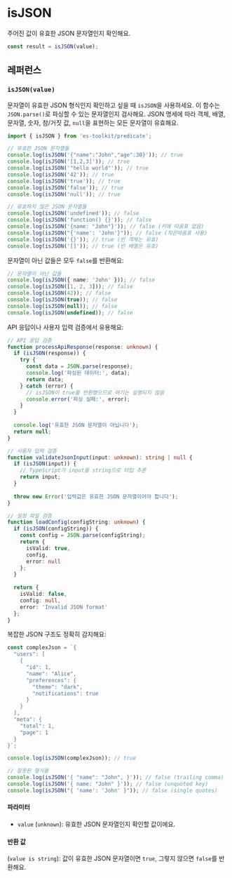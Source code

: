 # isJSON

주어진 값이 유효한 JSON 문자열인지 확인해요.

```typescript
const result = isJSON(value);
```

## 레퍼런스

### `isJSON(value)`

문자열이 유효한 JSON 형식인지 확인하고 싶을 때 `isJSON`을 사용하세요. 이 함수는 `JSON.parse()`로 파싱할 수 있는 문자열인지 검사해요. JSON 명세에 따라 객체, 배열, 문자열, 숫자, 참/거짓 값, `null`을 표현하는 모든 문자열이 유효해요.

```typescript
import { isJSON } from 'es-toolkit/predicate';

// 유효한 JSON 문자열들
console.log(isJSON('{"name":"John","age":30}')); // true
console.log(isJSON('[1,2,3]')); // true
console.log(isJSON('"hello world"')); // true
console.log(isJSON('42')); // true
console.log(isJSON('true')); // true
console.log(isJSON('false')); // true
console.log(isJSON('null')); // true

// 유효하지 않은 JSON 문자열들
console.log(isJSON('undefined')); // false
console.log(isJSON('function() {}')); // false
console.log(isJSON('{name: "John"}')); // false (키에 따옴표 없음)
console.log(isJSON("{'name': 'John'}")); // false (작은따옴표 사용)
console.log(isJSON('{}')); // true (빈 객체는 유효)
console.log(isJSON('[]')); // true (빈 배열은 유효)
```

문자열이 아닌 값들은 모두 `false`를 반환해요:

```typescript
// 문자열이 아닌 값들
console.log(isJSON({ name: 'John' })); // false
console.log(isJSON([1, 2, 3])); // false
console.log(isJSON(42)); // false
console.log(isJSON(true)); // false
console.log(isJSON(null)); // false
console.log(isJSON(undefined)); // false
```

API 응답이나 사용자 입력 검증에서 유용해요:

```typescript
// API 응답 검증
function processApiResponse(response: unknown) {
  if (isJSON(response)) {
    try {
      const data = JSON.parse(response);
      console.log('파싱된 데이터:', data);
      return data;
    } catch (error) {
      // isJSON이 true를 반환했으므로 여기는 실행되지 않음
      console.error('파싱 실패:', error);
    }
  }
  
  console.log('유효한 JSON 문자열이 아닙니다');
  return null;
}

// 사용자 입력 검증
function validateJsonInput(input: unknown): string | null {
  if (isJSON(input)) {
    // TypeScript가 input을 string으로 타입 추론
    return input;
  }
  
  throw new Error('입력값은 유효한 JSON 문자열이어야 합니다');
}

// 설정 파일 검증
function loadConfig(configString: unknown) {
  if (isJSON(configString)) {
    const config = JSON.parse(configString);
    return {
      isValid: true,
      config,
      error: null
    };
  }
  
  return {
    isValid: false,
    config: null,
    error: 'Invalid JSON format'
  };
}
```

복잡한 JSON 구조도 정확히 감지해요:

```typescript
const complexJson = `{
  "users": [
    {
      "id": 1,
      "name": "Alice",
      "preferences": {
        "theme": "dark",
        "notifications": true
      }
    }
  ],
  "meta": {
    "total": 1,
    "page": 1
  }
}`;

console.log(isJSON(complexJson)); // true

// 잘못된 형식들
console.log(isJSON('{ "name": "John", }')); // false (trailing comma)
console.log(isJSON('{ name: "John" }')); // false (unquoted key)
console.log(isJSON("{ 'name': 'John' }")); // false (single quotes)
```

#### 파라미터

- `value` (`unknown`): 유효한 JSON 문자열인지 확인할 값이에요.

#### 반환 값

(`value is string`): 값이 유효한 JSON 문자열이면 `true`, 그렇지 않으면 `false`를 반환해요.
